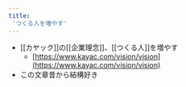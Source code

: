 ```yaml
---
title:
 'つくる人を増やす'
---
```


- [[カヤック]]の[[企業理念]]、[[つくる人]]を増やす
    - [https://www.kayac.com/vision/vision](https://www.kayac.com/vision/vision)
- この文章昔から結構好き

